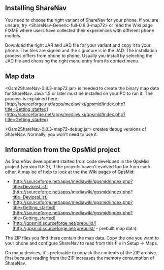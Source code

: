 Installing ShareNav
-----------------
You need to choose the right variant of ShareNav for your phone.
If you are unsure, try <ShareNav-Generic-full-0.8.3-map72> or read the Wiki page
FIXME
where users have collected their experiences with different phone models.

Download the right JAR and JAD file for your variant and copy it to your
phone. The files are signed and the signature is in the JAD.
The installation process differs from phone to phone.
Usually you install by selecting the JAD file and choosing the right menu
entry from its context menu.


Map data
--------
<Osm2ShareNav-0.8.3-map72.jar> is needed to create the binary map data for ShareNav.
Java 1.5 or later must be installed on your PC to run it.
The process is explained here:
[http://sourceforge.net/apps/mediawiki/gpsmid/index.php?title=Getting_started](http://sourceforge.net/apps/mediawiki/gpsmid/index.php?title=Getting_started)

<Osm2ShareNav-0.8.3-map72-debug.jar> creates debug versions of ShareNav. Normally,
you won't need to use it.


Information from the GpsMid project
-----------------------------------

As ShareNav development started from code developed in the GpsMid project (version 0.8.2),
if the projects haven't evolved too far from each other, it may be of help to look
at the the Wiki pages of GpsMid:

* [http://sourceforge.net/apps/mediawiki/gpsmid/index.php?title=DevicesList](http://sourceforge.net/apps/mediawiki/gpsmid/index.php?title=DevicesList)
* [http://sourceforge.net/apps/mediawiki/gpsmid/index.php?title=Getting_started](http://sourceforge.net/apps/mediawiki/gpsmid/index.php?title=Getting_started)
* [http://gpsmid.sourceforge.net/prebuild/](http://gpsmid.sourceforge.net/prebuild/ - prebuilt map data).

The ZIP files you find there contain the map data. 
Copy the one you want to your phone and configure ShareNav to read from this file 
in Setup -> Maps.

On many devices, it's preferable to unpack the contents of the ZIP archive first
because reading from the ZIP increases the memory consumption of ShareNav.

